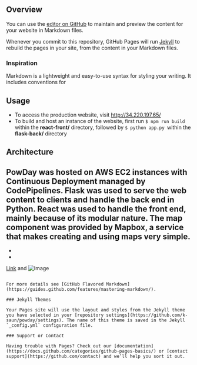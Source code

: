 ## Overview

You can use the [editor on GitHub](https://github.com/k-saun/powday/edit/gh-pages/index.md) to maintain and preview the content for your website in Markdown files.

Whenever you commit to this repository, GitHub Pages will run [Jekyll](https://jekyllrb.com/) to rebuild the pages in your site, from the content in your Markdown files.

### Inspiration

Markdown is a lightweight and easy-to-use syntax for styling your writing. It includes conventions for

## Usage
- To access the production website, visit http://34.220.197.65/
- To build and host an instance of the website, first run
```$ npm run build ```within the **react-front/** directory, followed by
```$ python app.py ```within the **flask-back/** directory

## Architecture

PowDay was hosted on AWS EC2 instances with Continuous Deployment managed by CodePipelines. Flask was used to serve the web content to clients and handle the back end in Python. React was used to handle the front end, mainly because of its modular nature. The map component was provided by Mapbox, a service that makes creating and using maps very simple.
-
-
-

[Link](url) and ![Image](src)
```

For more details see [GitHub Flavored Markdown](https://guides.github.com/features/mastering-markdown/).

### Jekyll Themes

Your Pages site will use the layout and styles from the Jekyll theme you have selected in your [repository settings](https://github.com/k-saun/powday/settings). The name of this theme is saved in the Jekyll `_config.yml` configuration file.

### Support or Contact

Having trouble with Pages? Check out our [documentation](https://docs.github.com/categories/github-pages-basics/) or [contact support](https://github.com/contact) and we’ll help you sort it out.
